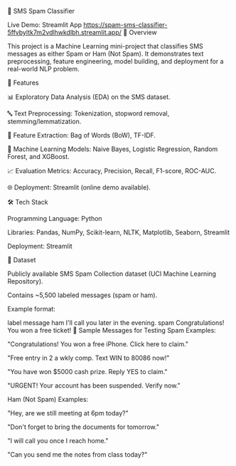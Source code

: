 📩 SMS Spam Classifier

Live Demo: Streamlit App
https://spam-sms-classifier-5ffvbyltk7m2vdlhwkdlbh.streamlit.app/
📌 Overview

This project is a Machine Learning mini-project that classifies SMS messages as either Spam or Ham (Not Spam).
It demonstrates text preprocessing, feature engineering, model building, and deployment for a real-world NLP problem.

🚀 Features

📊 Exploratory Data Analysis (EDA) on the SMS dataset.

🔤 Text Preprocessing: Tokenization, stopword removal, stemming/lemmatization.

🧮 Feature Extraction: Bag of Words (BoW), TF-IDF.

🤖 Machine Learning Models: Naive Bayes, Logistic Regression, Random Forest, and XGBoost.

📈 Evaluation Metrics: Accuracy, Precision, Recall, F1-score, ROC-AUC.

🌐 Deployment: Streamlit (online demo available).

🛠️ Tech Stack

Programming Language: Python

Libraries: Pandas, NumPy, Scikit-learn, NLTK, Matplotlib, Seaborn, Streamlit

Deployment: Streamlit

📂 Dataset

Publicly available SMS Spam Collection dataset (UCI Machine Learning Repository).

Contains ~5,500 labeled messages (spam or ham).

Example format:

label	message
ham	I'll call you later in the evening.
spam	Congratulations! You won a free ticket!
📝 Sample Messages for Testing
Spam Examples:

"Congratulations! You won a free iPhone. Click here to claim."

"Free entry in 2 a wkly comp. Text WIN to 80086 now!"

"You have won $5000 cash prize. Reply YES to claim."

"URGENT! Your account has been suspended. Verify now."

Ham (Not Spam) Examples:

"Hey, are we still meeting at 6pm today?"

"Don't forget to bring the documents for tomorrow."

"I will call you once I reach home."

"Can you send me the notes from class today?"
